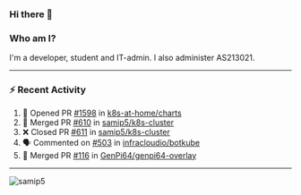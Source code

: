 ### Hi there 👋

### Who am I?
I'm a developer, student and IT-admin. I also administer AS213021.

---
### :zap: Recent Activity
<!--START_SECTION:activity-->
1. 💪 Opened PR [#1598](https://github.com/k8s-at-home/charts/pull/1598) in [k8s-at-home/charts](https://github.com/k8s-at-home/charts)
2. 🎉 Merged PR [#610](https://github.com/samip5/k8s-cluster/pull/610) in [samip5/k8s-cluster](https://github.com/samip5/k8s-cluster)
3. ❌ Closed PR [#611](https://github.com/samip5/k8s-cluster/pull/611) in [samip5/k8s-cluster](https://github.com/samip5/k8s-cluster)
4. 🗣 Commented on [#503](https://github.com/infracloudio/botkube/issues/503) in [infracloudio/botkube](https://github.com/infracloudio/botkube)
5. 🎉 Merged PR [#116](https://github.com/GenPi64/genpi64-overlay/pull/116) in [GenPi64/genpi64-overlay](https://github.com/GenPi64/genpi64-overlay)
<!--END_SECTION:activity-->
---

<img align="center" src="https://github-readme-stats.vercel.app/api?username=samip5&show_icons=true" alt="samip5" />

